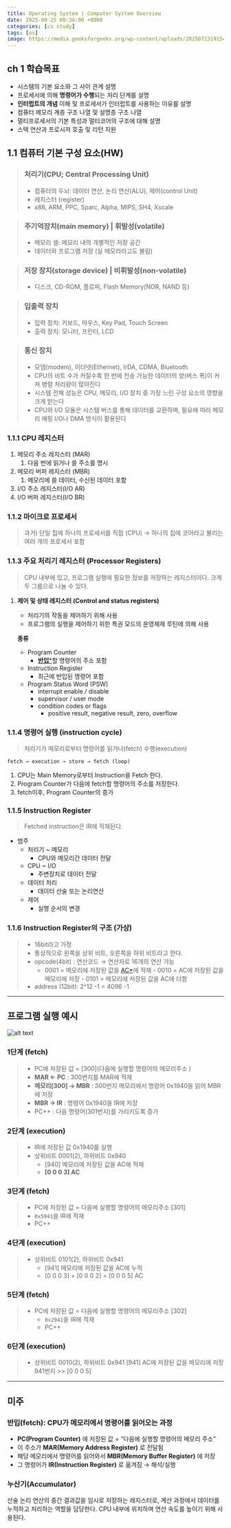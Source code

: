 ```yaml
---
title: Operating System | Computer System Overview
date: 2025-09-25 00:34:00 +0800
categories: [cs study]
tags: [os]
image: https://media.geeksforgeeks.org/wp-content/uploads/20250723191540166280/examples_of_os.webp
---
```


## ch 1 학습목표
- 시스템의 기본 요소와 그 사이 관계 설명
- 프로세서에 의해 **명령어가 수행**되는 처리 단계를 설명
- **인터럽트의 개념** 이해 및 프로세서가 인터럽트를 사용하는 이유를 설명
- 컴퓨터 메모리 계층 구조 나열 및 설명층 구조 나열 
- 멀티프로세서의 기본 특성과 멀티코어의 구조에 대해 설명
- 스택 연산과 프로시저 호출 및 리턴 지원

## 1.1 컴퓨터 기본 구성 요소(HW)
>### **처리기(CPU; Central Processing Unit)**
> - 컴퓨터의 두뇌: 데이터 연산, 논리 연산(ALU), 제어(control Unit)
> - 레지스터 (register)
> - x86, ARM, PPC, Sparc, Alpha, MIPS, SH4, Xscale

> ### **주기억장치(main memory) | 휘발성(volatile)**
> - 메모리 셀: 메모리 내의 개별적인 저장 공간
> - 데이터와 프로그램 저장 (실 메모리라고도 불림)

> ### **저장 장치(storage device) | 비휘발성(non-volatile)**
> - 디스크, CD-ROM, 플로피, Flash Memory(NOR, NAND 등)

> ### **입출력 장치**
> - 입력 장치: 키보드, 마우스, Key Pad, Touch Screen
> - 출력 장치: 모니터, 프린터, LCD

> ### **통신 장치**
> - 모뎀(modem), 이더넷(Ethernet), IrDA, CDMA, Bluetooth
> - CPU의 비트 수가 커질수록 한 번에 전송 가능한 데이터의 양(버스 폭)이 커져 병렬 처리량이 많아진다
> - 시스템 전체 성능은 CPU, 메모리, I/O 장치 중 가장 느린 구성 요소의 영향을 크게 받는다
> - CPU와 I/O 모듈은 시스템 버스를 통해 데이터를 교환하며, 필요에 따라 메모리 매핑 I/O나 DMA 방식이 활용된다

### **1.1.1 CPU 레지스터**

1. 메모리 주소 레지스터 (MAR)
    1. 다음 번에 읽거나 쓸 주소를 명시
2. 메모리 버퍼 레지스터 (MBR)
    1. 메모리에 쓸 데이터, 수신된 데이터 포함
3. I/O 주소 레지스터(I/O AR)
4. I/O 버퍼 레지스터(I/O BR)

### **1.1.2 마이크로 프로세서**

> 과거) 단일 칩에 하나의 프로세서를 직접 (CPU)
> → 하나의 칩에 코어라고 불리는 여러 개의 프로세서 포함

### 1.1.3 주요 처리기 레지스터 (Processor Registers)

> CPU 내부에 있고, 프로그램 실행에 필요한 정보를 저장하는 레지스터이다.
크게 두 그룹으로 나눌 수 있다.

1. **제어 및 상태 레지스터 (Control and status registers)**
    - 처리기의 작동을 제어하기 위해 사용
    - 프로그램의 실행을 제어하기 위한 특권 모드의 운영체제 루틴에 의해 사용
    
    **종류**
    - Program Counter
        - [**반입***](#반입fetch-cpu가-메모리에서-명령어를-읽어오는-과정)할 명령어의 주소 포함
    - Instruction Register
        - 최근에 반입된 명령어 포함
    - Program Status Word (PSW)
        - interrupt enable / disable
        - supervisor / user mode
        - condition codes or flags
            - positive result, negative result, zero, overflow

### 1.1.4 명령어 실행 (instruction cycle)
> 처리기가 메모리로부터 명령어를 읽거나(fetch) 수행(execution)
```
fetch → execution → store → fetch (loop)
```
1. CPU는 Main Memory로부터 Instruction을 Fetch 한다. 
2. Program Counter가 다음에 fetch할 명령어의 주소를 저장한다. 
3. fetch이후, Program Counter의 증가

### 1.1.5 Instruction Register
> Fetched instruction은 IR에 적재된다.
- 범주
    - 처리기 ~ 메모리
        - CPU와 메모리간 데이터 전달
    - CPU ~ I/O
        - 주변장치로 데이터 전달
    - 데이터 처리
        - 데이터 산술 또는 논리연산
    - 제어
        - 실행 순서의 변경

### 1.1.6 Instruction Register의 구조 (가상)

> - 16bit라고 가정
> - 통상적으로 왼쪽을 상위 비트, 오른쪽을 하위 비트라고 한다.
> - opcode(4bit) : 연산코드 → 연산자로 16개의 연산 가능
>     - 0001 = 메모리에 저장된 값을 [AC*](#누산기accumulator-산술-논리-연산의-중간-결과값을-임시로-저장하는-레지스터로-계산-과정에서-데이터를-누적하고-처리하는-역할을-담당한다-cpu-내부에-위치하며-연산-속도를-높이기-위해-사용된다)에 적재
    - 0010 = AC에 저장된 값을 메모리에 저장
    - 0101 = 메모리에 저장된 값을 AC에 더함
> - address (12bit): 2^12 -1 = 4096 -1

---
## 프로그램 실행 예시
![alt text](/assets/img/os/program_execution.png)
### 1단계 (fetch)
> - PC에 저장된 값 = [300](다음에 실행할 명령어의 메모리주소 )
> - **MAR ← PC** : 300번지를 MAR에 적재
> - **메모리[300] → MBR** : 300번지 메모리에서 명령어 0x1940을 읽어 MBR에 저장
> - **MBR → IR** : 명령어 0x1940을 IR에 저장
> - PC++ : 다음 명령어(301번지)를 가리키도록 증가

### 2단계 (execution)
> - IR에 저장된 값 0x1940를 실행
> - 상위비트 0001(2), 하위비트 0x940
>    - [940] 메모리에 저장된 값을 AC에 적재
>    - **[0 0 0 3] AC**
### 3단계 (fetch)
> - PC에 저장된 값 = 다음에 실행할 명령어의 메모리주소 [301]
> - `0x5941`을 IR에 적재 
> - PC++

### 4단계 (execution)
> - 상위비트 0101(2), 하위비트 0x941
>   - [941] 메모리에 저장된 값을 AC에 누적
>   - [0 0 0 3] + [0 0 0 2] = [0 0 0 5] AC

### 5단계 (fetch)
> - PC에 저장된 값 = 다음에 실행할 명령어의 메모리주소 [302]
>   - `0x2941`을 IR에 적재 
>   - PC++

### 6단계 (execution)
> - 상위비트 0010(2), 하위비트 0x941
>   [941] AC에 저장된 값을 메모리에 저장
>   941번지 >> [0 0 0 5] 

---
## 미주

### **반입(fetch)**: CPU가 **메모리에서 명령어를 읽어오는 과정**
- **PC(Program Counter)** 에 저장된 값 = “다음에 실행할 명령어의 메모리 주소”
- 이 주소가 **MAR(Memory Address Register)** 로 전달됨
- 해당 메모리에서 명령어를 읽어와서 **MBR(Memory Buffer Register)** 에 저장
- 그 명령어가 **IR(Instruction Register)** 로 옮겨짐 → 해석/실행

### **누산기(Accumulator)** 
산술 논리 연산의 중간 결과값을 임시로 저장하는 레지스터로, 계산 과정에서 데이터를 누적하고 처리하는 역할을 담당한다. CPU 내부에 위치하며 연산 속도를 높이기 위해 사용된다.